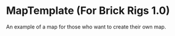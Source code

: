 # MapTemplate (For Brick Rigs 1.0)

An example of a map for those who want to create their own map.
